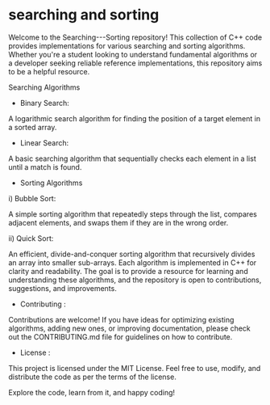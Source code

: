 # searching and sorting


Welcome to the Searching---Sorting repository! This collection of C++ code provides implementations for various searching and sorting algorithms. Whether you're a student looking to understand fundamental algorithms or a developer seeking reliable reference implementations, this repository aims to be a helpful resource.

Searching Algorithms

* Binary Search:

A logarithmic search algorithm for finding the position of a target element in a sorted array.

* Linear Search:

A basic searching algorithm that sequentially checks each element in a list until a match is found.

* Sorting Algorithms

i) Bubble Sort:

A simple sorting algorithm that repeatedly steps through the list, compares adjacent elements, and swaps them if they are in the wrong order.

ii) Quick Sort:

An efficient, divide-and-conquer sorting algorithm that recursively divides an array into smaller sub-arrays.
Each algorithm is implemented in C++ for clarity and readability. The goal is to provide a resource for learning and understanding these algorithms, and the repository is open to contributions, suggestions, and improvements.

* Contributing :
 
Contributions are welcome! If you have ideas for optimizing existing algorithms, adding new ones, or improving documentation, please check out the CONTRIBUTING.md file for guidelines on how to contribute.

*  License : 
  
This project is licensed under the MIT License. Feel free to use, modify, and distribute the code as per the terms of the license.

Explore the code, learn from it, and happy coding!
